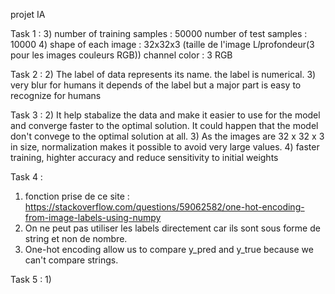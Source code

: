 projet IA

Task 1 : 
3) number of training samples : 50000 
number of test samples : 10000
4) shape of each image : 32x32x3 (taille de l'image L*l*profondeur(3 pour les images couleurs RGB))
channel color : 3 RGB

Task 2 :
2) The label of data represents its name.
the label is numerical.
3) very blur for humans
it depends of the label but a major part is easy to recognize for humans

Task 3 :
2) It help stabalize the data and make it easier to use for the model and converge faster to the optimal solution. 
It could happen that the model don't convege to the optimal solution at all.
3) As the images are 32 x 32 x 3 in size, normalization makes it possible to avoid very large values.
4) faster training, highter accuracy and reduce sensitivity to initial weights

Task 4 :
1) fonction prise de ce site : https://stackoverflow.com/questions/59062582/one-hot-encoding-from-image-labels-using-numpy
2) On ne peut pas utiliser les labels directement car ils sont sous forme de string et non de nombre. 
3) One-hot encoding allow us to compare y_pred and y_true because we can't compare strings.

Task 5 :
1)